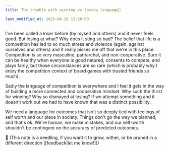 ```yaml
---
title: The trouble with winning vs losing language🌱

last_modified_at: 2025-04-26 15:20:00
---
```


I've been called a loser before (by myself and others) and it never feels good. But losing at what? Why does it sting so bad? The belief that life is a competition has led to so much stress and violence (again, against ourselves and others) and it really pisses me off that we're in this place. Competition is so very masculine, patriarchal, and non-cooperative. Sure it can be healthy when everyone is good natured, consents to compete, and plays fairly, but those circumstances are so rare (which is probably why I enjoy the competition context of board games with trusted friends so much). 

Sadly the language of competition is everywhere and I feel it gets in the way of building a more connected and cooperative mindset. Why such the thirst for winning? Why so dismayed at losing? If we attempt something and it doesn't work out we had to have known that was a distinct possibility. 

We need a language for outcomes that isn't so deeply tied with feelings of self worth and our place in society. Things don't go the way we planned, and that's ok. We're human, we make mistakes, and our self-worth shouldn't be contingent on the accuracy of predicted outcomes.

🌱 (This note is a seedling, if you want it to grow, wither, or be pruned in a different direction [[feedback|let me know!]])